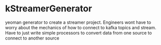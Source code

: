# kStreamerGenerator
yeoman generator to create a streamer project. 
Engineers wont have to worry about the mechanics of how to connect to kafka topics and stream.
Have to just write simple processors to convert data from one source to connect to another source
